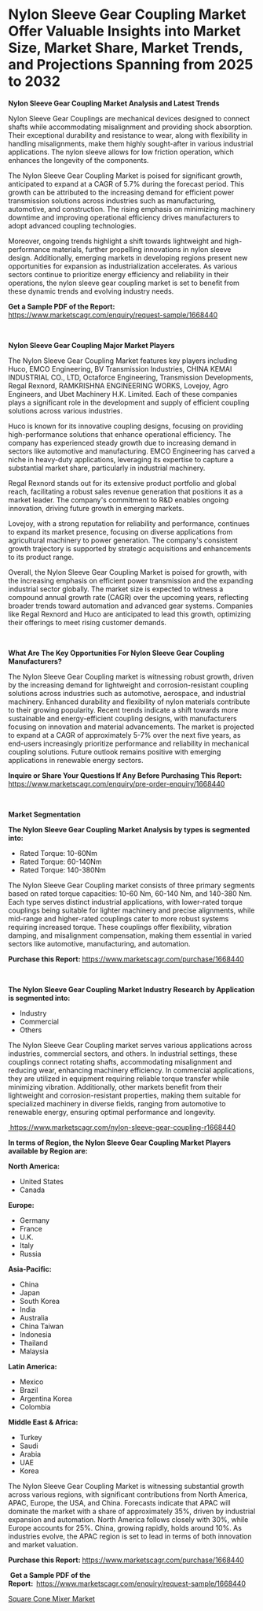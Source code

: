 <p><h1>Nylon Sleeve Gear Coupling Market Offer Valuable Insights into Market Size, Market Share, Market Trends, and Projections Spanning from 2025 to 2032</h1></p><p><strong>Nylon Sleeve Gear Coupling Market Analysis and Latest Trends</strong></p>
<p><p>Nylon Sleeve Gear Couplings are mechanical devices designed to connect shafts while accommodating misalignment and providing shock absorption. Their exceptional durability and resistance to wear, along with flexibility in handling misalignments, make them highly sought-after in various industrial applications. The nylon sleeve allows for low friction operation, which enhances the longevity of the components.</p><p>The Nylon Sleeve Gear Coupling Market is poised for significant growth, anticipated to expand at a CAGR of 5.7% during the forecast period. This growth can be attributed to the increasing demand for efficient power transmission solutions across industries such as manufacturing, automotive, and construction. The rising emphasis on minimizing machinery downtime and improving operational efficiency drives manufacturers to adopt advanced coupling technologies. </p><p>Moreover, ongoing trends highlight a shift towards lightweight and high-performance materials, further propelling innovations in nylon sleeve design. Additionally, emerging markets in developing regions present new opportunities for expansion as industrialization accelerates. As various sectors continue to prioritize energy efficiency and reliability in their operations, the nylon sleeve gear coupling market is set to benefit from these dynamic trends and evolving industry needs.</p></p>
<p><strong>Get a Sample PDF of the Report:&nbsp;</strong> <a href="https://www.marketscagr.com/enquiry/request-sample/1668440?utm_campaign=1886&utm_medium=2&utm_source=Github&utm_content=ia&utm_term=21022025&utm_id=nylon-sleeve-gear-coupling">https://www.marketscagr.com/enquiry/request-sample/1668440</a></p>
<p>&nbsp;</p>
<p><strong>Nylon Sleeve Gear Coupling Major Market Players</strong></p>
<p><p>The Nylon Sleeve Gear Coupling Market features key players including Huco, EMCO Engineering, BV Transmission Industries, CHINA KEMAI INDUSTRIAL CO., LTD, Octaforce Engineering, Transmission Developments, Regal Rexnord, RAMKRISHNA ENGINEERING WORKS, Lovejoy, Agro Engineers, and Ubet Machinery H.K. Limited. Each of these companies plays a significant role in the development and supply of efficient coupling solutions across various industries.</p><p>Huco is known for its innovative coupling designs, focusing on providing high-performance solutions that enhance operational efficiency. The company has experienced steady growth due to increasing demand in sectors like automotive and manufacturing. EMCO Engineering has carved a niche in heavy-duty applications, leveraging its expertise to capture a substantial market share, particularly in industrial machinery.</p><p>Regal Rexnord stands out for its extensive product portfolio and global reach, facilitating a robust sales revenue generation that positions it as a market leader. The company's commitment to R&D enables ongoing innovation, driving future growth in emerging markets.</p><p>Lovejoy, with a strong reputation for reliability and performance, continues to expand its market presence, focusing on diverse applications from agricultural machinery to power generation. The company's consistent growth trajectory is supported by strategic acquisitions and enhancements to its product range.</p><p>Overall, the Nylon Sleeve Gear Coupling Market is poised for growth, with the increasing emphasis on efficient power transmission and the expanding industrial sector globally. The market size is expected to witness a compound annual growth rate (CAGR) over the upcoming years, reflecting broader trends toward automation and advanced gear systems. Companies like Regal Rexnord and Huco are anticipated to lead this growth, optimizing their offerings to meet rising customer demands.</p></p>
<p>&nbsp;</p>
<p><strong>What Are The Key Opportunities For Nylon Sleeve Gear Coupling Manufacturers?</strong></p>
<p><p>The Nylon Sleeve Gear Coupling market is witnessing robust growth, driven by the increasing demand for lightweight and corrosion-resistant coupling solutions across industries such as automotive, aerospace, and industrial machinery. Enhanced durability and flexibility of nylon materials contribute to their growing popularity. Recent trends indicate a shift towards more sustainable and energy-efficient coupling designs, with manufacturers focusing on innovation and material advancements. The market is projected to expand at a CAGR of approximately 5-7% over the next five years, as end-users increasingly prioritize performance and reliability in mechanical coupling solutions. Future outlook remains positive with emerging applications in renewable energy sectors.</p></p>
<p><strong>Inquire or Share Your Questions If Any Before Purchasing This Report:</strong> <a href="https://www.marketscagr.com/enquiry/pre-order-enquiry/1668440?utm_campaign=1886&utm_medium=2&utm_source=Github&utm_content=ia&utm_term=21022025&utm_id=nylon-sleeve-gear-coupling">https://www.marketscagr.com/enquiry/pre-order-enquiry/1668440</a></p>
<p>&nbsp;</p>
<p><strong>Market Segmentation</strong></p>
<p><strong>The Nylon Sleeve Gear Coupling Market Analysis by types is segmented into:</strong></p>
<p><ul><li>Rated Torque: 10-60Nm</li><li>Rated Torque: 60-140Nm</li><li>Rated Torque: 140-380Nm</li></ul></p>
<p><p>The Nylon Sleeve Gear Coupling market consists of three primary segments based on rated torque capacities: 10-60 Nm, 60-140 Nm, and 140-380 Nm. Each type serves distinct industrial applications, with lower-rated torque couplings being suitable for lighter machinery and precise alignments, while mid-range and higher-rated couplings cater to more robust systems requiring increased torque. These couplings offer flexibility, vibration damping, and misalignment compensation, making them essential in varied sectors like automotive, manufacturing, and automation.</p></p>
<p><strong>Purchase this Report:&nbsp;</strong><a href="https://www.marketscagr.com/purchase/1668440?utm_campaign=1886&utm_medium=2&utm_source=Github&utm_content=ia&utm_term=21022025&utm_id=nylon-sleeve-gear-coupling">https://www.marketscagr.com/purchase/1668440</a></p>
<p>&nbsp;</p>
<p><strong>The Nylon Sleeve Gear Coupling Market Industry Research by Application is segmented into:</strong></p>
<p><ul><li>Industry</li><li>Commercial</li><li>Others</li></ul></p>
<p><p>The Nylon Sleeve Gear Coupling market serves various applications across industries, commercial sectors, and others. In industrial settings, these couplings connect rotating shafts, accommodating misalignment and reducing wear, enhancing machinery efficiency. In commercial applications, they are utilized in equipment requiring reliable torque transfer while minimizing vibration. Additionally, other markets benefit from their lightweight and corrosion-resistant properties, making them suitable for specialized machinery in diverse fields, ranging from automotive to renewable energy, ensuring optimal performance and longevity.</p></p>
<p><a href="https://www.marketscagr.com/nylon-sleeve-gear-coupling-r1668440?utm_campaign=1886&utm_medium=2&utm_source=Github&utm_content=ia&utm_term=21022025&utm_id=nylon-sleeve-gear-coupling">&nbsp;https://www.marketscagr.com/nylon-sleeve-gear-coupling-r1668440</a></p>
<p><strong>In terms of Region, the Nylon Sleeve Gear Coupling Market Players available by Region are:</strong></p>
<p>
    <p> <strong> North America: </strong>
        <ul>
            <li>United States</li>
            <li>Canada</li>
        </ul>
        </p> 
    <p> <strong> Europe: </strong>
        <ul>
            <li>Germany</li>
            <li>France</li>
            <li>U.K.</li>
            <li>Italy</li>
            <li>Russia</li>
        </ul>
        </p> 
    <p> <strong> Asia-Pacific: </strong>
        <ul>
            <li>China</li>
            <li>Japan</li>
            <li>South Korea</li>
            <li>India</li>
            <li>Australia</li>
            <li>China Taiwan</li>
            <li>Indonesia</li>
            <li>Thailand</li>
            <li>Malaysia</li>
        </ul>
        </p> 
    <p> <strong> Latin America: </strong>
        <ul>
            <li>Mexico</li>
            <li>Brazil</li>
            <li>Argentina Korea</li>
            <li>Colombia</li>
        </ul>
        </p> 
    <p> <strong> Middle East & Africa: </strong>
        <ul>
            <li>Turkey</li>
            <li>Saudi</li>
            <li>Arabia</li>
            <li>UAE</li>
            <li>Korea</li>
        </ul>
    </p>
    </p>
<p><p>The Nylon Sleeve Gear Coupling Market is witnessing substantial growth across various regions, with significant contributions from North America, APAC, Europe, the USA, and China. Forecasts indicate that APAC will dominate the market with a share of approximately 35%, driven by industrial expansion and automation. North America follows closely with 30%, while Europe accounts for 25%. China, growing rapidly, holds around 10%. As industries evolve, the APAC region is set to lead in terms of both innovation and market valuation.</p></p>
<p><strong>Purchase this Report: </strong><a href="https://www.marketscagr.com/purchase/1668440?utm_campaign=1886&utm_medium=2&utm_source=Github&utm_content=ia&utm_term=21022025&utm_id=nylon-sleeve-gear-coupling">https://www.marketscagr.com/purchase/1668440</a></p>
<p>&nbsp;<strong>Get a Sample PDF of the Report:&nbsp;&nbsp;</strong><a href="https://www.marketscagr.com/enquiry/request-sample/1668440?utm_campaign=1886&utm_medium=2&utm_source=Github&utm_content=ia&utm_term=21022025&utm_id=nylon-sleeve-gear-coupling">https://www.marketscagr.com/enquiry/request-sample/1668440</a></p>
<p><strong></strong></p>
<p><p><a href="https://github.com/luckyshygirl/Market-Research-Report-List-7/blob/main/square-cone-mixer-market.md?utm_campaign=1886&utm_medium=2&utm_source=Github&utm_content=ia&utm_term=21022025&utm_id=nylon-sleeve-gear-coupling">Square Cone Mixer Market</a></p></p>